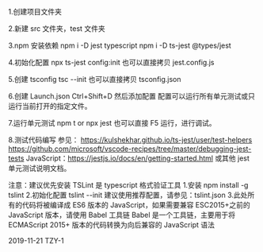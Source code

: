 1.创建项目文件夹

2.新建 src 文件夹，test 文件夹

3.npm 安装依赖
npm i -D jest typescript
npm i -D ts-jest @types/jest

4.初始化配置
npx ts-jest config:init
也可以直接拷贝 jest.config.js

5.创建 tsconfig
tsc --init
也可以直接拷贝 tsconfig.json

6.创建 Launch.json
Ctrl+Shift+D
然后添加配置
配置可以运行所有单元测试或只运行当前打开的指定文件。

7.运行单元测试
npm t or npx jest
也可以直接 F5 运行，进行调试。

8.测试代码编写
参见：
https://kulshekhar.github.io/ts-jest/user/test-helpers
https://github.com/microsoft/vscode-recipes/tree/master/debugging-jest-tests
JavaScript：https://jestjs.io/docs/en/getting-started.html
或其他 jest 单元测试说明文档。

注意：建议优先安装 TSLint 是 typescript 格式验证工具 1.安装
npm install -g tslint 2.初始化配置
tslint --init
建议使用推荐配置，请参见：tslint.json 3.此处所有的代码将被编译成 ES6 版本的 JavaScript，如果需要兼容 ESC2015+之前的 JavaScript 版本，请使用 Babel 工具链
Babel 是一个工具链，主要用于将 ECMAScript 2015+ 版本的代码转换为向后兼容的 JavaScript 语法

2019-11-21 TZY-1
